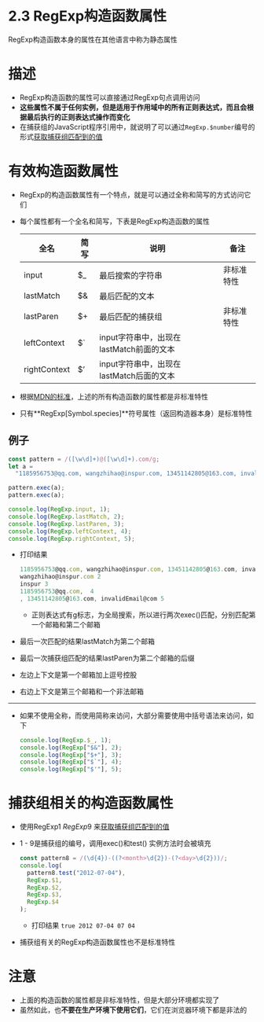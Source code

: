 # 2.3 RegExp构造函数属性

RegExp构造函数本身的属性在其他语言中称为静态属性

# 描述

- RegExp构造函数的属性可以直接通过RegExp句点调用访问
- **这些属性不属于任何实例，但是适用于作用域中的所有正则表达式，而且会根据最后执行的正则表达式操作而变化**
- 在捕获组的JavaScript程序引用中，就说明了可以通过`RegExp.$number`编号的形式[获取捕获组匹配到的值](2%203%20RegExp%E5%AE%9E%E4%BE%8B%E6%96%B9%E6%B3%95/%E6%8D%95%E8%8E%B7%E7%BB%84.md)

# 有效构造函数属性

- RegExp的构造函数属性有一个特点，就是可以通过全称和简写的方式访问它们
- 每个属性都有一个全名和简写，下表是RegExp构造函数的属性
    
    
    | 全名 | 简写 | 说明 | 备注 |
    | --- | --- | --- | --- |
    | input | $_ | 最后搜索的字符串 | 非标准特性 |
    | lastMatch | $& | 最后匹配的文本 |  |
    | lastParen | $+ | 最后匹配的捕获组 | 非标准特性 |
    | leftContext | $` | input字符串中，出现在lastMatch前面的文本 |  |
    | rightContext | $’ | input字符串中，出现在lastMatch后面的文本 |  |
- 根据[MDN的标准](https://developer.mozilla.org/zh-CN/docs/Web/JavaScript/Reference/Global_Objects/RegExp#%E9%9D%99%E6%80%81%E5%B1%9E%E6%80%A7)，上述的所有构造函数的属性都是非标准特性
- 只有**RegExp[Symbol.species]**符号属性（返回构造器本身）是标准特性

## 例子

```jsx
const pattern = /([\w\d]+)@([\w\d]+).com/g;
let a =
  "1185956753@qq.com, wangzhihao@inspur.com, 13451142805@163.com, invalidEmail@com";

pattern.exec(a);
pattern.exec(a);

console.log(RegExp.input, 1);
console.log(RegExp.lastMatch, 2);
console.log(RegExp.lastParen, 3);
console.log(RegExp.leftContext, 4);
console.log(RegExp.rightContext, 5);
```

- 打印结果
    
    ```jsx
    1185956753@qq.com, wangzhihao@inspur.com, 13451142805@163.com, invalidEmail@com 1
    wangzhihao@inspur.com 2
    inspur 3
    1185956753@qq.com,  4
    , 13451142805@163.com, invalidEmail@com 5
    ```
    
    - 正则表达式有g标志，为全局搜索，所以进行两次exec()匹配，分别匹配第一个邮箱和第二个邮箱
- 最后一次匹配的结果lastMatch为第二个邮箱
- 最后一次捕获组匹配的结果lastParen为第二个邮箱的后缀
- 左边上下文是第一个邮箱加上逗号控股
- 右边上下文是第三个邮箱和一个非法邮箱

---

- 如果不使用全称，而使用简称来访问，大部分需要使用中括号语法来访问，如下
    
    ```jsx
    console.log(RegExp.$_, 1);
    console.log(RegExp["$&"], 2);
    console.log(RegExp["$+"], 3);
    console.log(RegExp["$`"], 4);
    console.log(RegExp["$'"], 5);
    ```
    

# 捕获组相关的构造函数属性

- 使用RegExp$1 ~ RegExp$9 来[获取捕获组匹配到的值](2%203%20RegExp%E5%AE%9E%E4%BE%8B%E6%96%B9%E6%B3%95/%E6%8D%95%E8%8E%B7%E7%BB%84.md)
- 1 - 9是捕获组的编号，调用exec()和test() 实例方法时会被填充
    
    ```jsx
    const pattern8 = /(\d{4})-((?<month>\d{2})-(?<day>\d{2}))/;
    console.log(
      pattern8.test("2012-07-04"),
      RegExp.$1,
      RegExp.$2,
      RegExp.$3,
      RegExp.$4
    );
    ```
    
    - 打印结果 `true 2012 07-04 07 04`
- 捕获组有关的RegExp构造函数属性也不是标准特性

# 注意

- 上面的构造函数的属性都是非标准特性，但是大部分环境都实现了
- 虽然如此，也**不要在生产环境下使用它们**，它们在浏览器环境下都是非法的